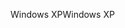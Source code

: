 <span data-ttu-id="b7db9-101">Windows XP</span><span class="sxs-lookup"><span data-stu-id="b7db9-101">Windows XP</span></span>